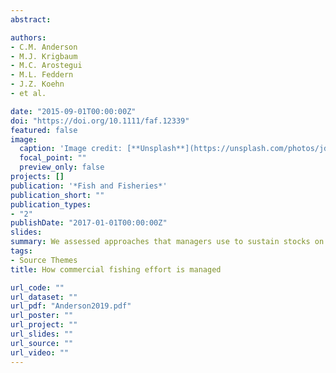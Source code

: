 ```yaml
---
abstract:

authors:
- C.M. Anderson
- M.J. Krigbaum
- M.C. Arostegui
- M.L. Feddern
- J.Z. Koehn
- et al.

date: "2015-09-01T00:00:00Z"
doi: "https://doi.org/10.1111/faf.12339"
featured: false
image:
  caption: 'Image credit: [**Unsplash**](https://unsplash.com/photos/jdD8gXaTZsc)'
  focal_point: ""
  preview_only: false
projects: []
publication: '*Fish and Fisheries*'
publication_short: ""
publication_types:
- "2"
publishDate: "2017-01-01T00:00:00Z"
slides: 
summary: We assessed approaches that managers use to sustain stocks on ecological, economic, and community-level outcomes.
tags:
- Source Themes
title: How commercial fishing effort is managed

url_code: ""
url_dataset: ""
url_pdf: "Anderson2019.pdf"
url_poster: ""
url_project: ""
url_slides: ""
url_source: ""
url_video: ""
---
```

